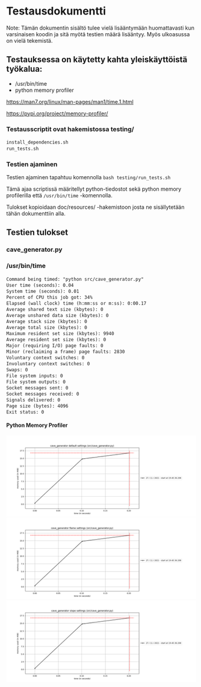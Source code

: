 # Testausdokumentti

Note: Tämän dokumentin sisältö tulee vielä lisääntymään huomattavasti kun varsinaisen koodin ja sitä myötä testien määrä lisääntyy. Myös ulkoasussa on vielä tekemistä.

## Testauksessa on käytetty kahta yleiskäyttöistä työkalua:
* /usr/bin/time
* python memory profiler

https://man7.org/linux/man-pages/man1/time.1.html

https://pypi.org/project/memory-profiler/

### Testausscriptit ovat hakemistossa testing/

``` bash
install_dependencies.sh
run_tests.sh
```

### Testien ajaminen

Testien ajaminen tapahtuu komennolla ```bash testing/run_tests.sh```

Tämä ajaa scriptissä määritellyt python-tiedostot sekä python 
memory profilerilla että ```/usr/bin/time``` -komennolla.

Tulokset kopioidaan doc/resources/ -hakemistoon josta
ne sisällytetään tähän dokumenttiin alla.

## Testien tulokset

### cave_generator.py

### /usr/bin/time

	Command being timed: "python src/cave_generator.py"
	User time (seconds): 0.04
	System time (seconds): 0.01
	Percent of CPU this job got: 34%
	Elapsed (wall clock) time (h:mm:ss or m:ss): 0:00.17
	Average shared text size (kbytes): 0
	Average unshared data size (kbytes): 0
	Average stack size (kbytes): 0
	Average total size (kbytes): 0
	Maximum resident set size (kbytes): 9940
	Average resident set size (kbytes): 0
	Major (requiring I/O) page faults: 0
	Minor (reclaiming a frame) page faults: 2830
	Voluntary context switches: 0
	Involuntary context switches: 0
	Swaps: 0
	File system inputs: 0
	File system outputs: 0
	Socket messages sent: 0
	Socket messages received: 0
	Signals delivered: 0
	Page size (bytes): 4096
	Exit status: 0

#### Python Memory Profiler

![alt text](resource/mp_report_cave_generator_default.png)
![alt text](resource/mp_report_cave_generator_flame.png)
![alt text](resource/mp_report_cave_generator_slope.png)

